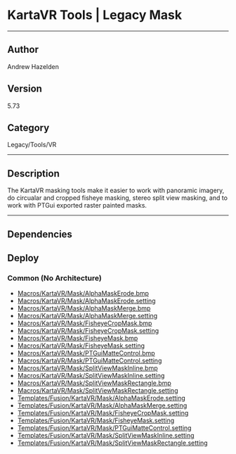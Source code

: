# KartaVR Tools | Legacy Mask
___

## Author
Andrew Hazelden

## Version
5.73

## Category
Legacy/Tools/VR

___

## Description
<p>The KartaVR masking tools make it easier to work with panoramic imagery, do circualar and cropped fisheye masking, stereo split view masking, and to work with PTGui exported raster painted masks.</p>

___

## Dependencies

## Deploy

### Common (No Architecture)

<ul>
<li><a href="https://gitlab.com/WeSuckLess/Reactor/-/blob/master/Atoms/com.AndrewHazelden.KartaVR.Tools.Mask/Macros/KartaVR/Mask/AlphaMaskErode.bmp?ref_type=heads">Macros/KartaVR/Mask/AlphaMaskErode.bmp</a></li>
<li><a href="https://gitlab.com/WeSuckLess/Reactor/-/blob/master/Atoms/com.AndrewHazelden.KartaVR.Tools.Mask/Macros/KartaVR/Mask/AlphaMaskErode.setting?ref_type=heads">Macros/KartaVR/Mask/AlphaMaskErode.setting</a></li>
<li><a href="https://gitlab.com/WeSuckLess/Reactor/-/blob/master/Atoms/com.AndrewHazelden.KartaVR.Tools.Mask/Macros/KartaVR/Mask/AlphaMaskMerge.bmp?ref_type=heads">Macros/KartaVR/Mask/AlphaMaskMerge.bmp</a></li>
<li><a href="https://gitlab.com/WeSuckLess/Reactor/-/blob/master/Atoms/com.AndrewHazelden.KartaVR.Tools.Mask/Macros/KartaVR/Mask/AlphaMaskMerge.setting?ref_type=heads">Macros/KartaVR/Mask/AlphaMaskMerge.setting</a></li>
<li><a href="https://gitlab.com/WeSuckLess/Reactor/-/blob/master/Atoms/com.AndrewHazelden.KartaVR.Tools.Mask/Macros/KartaVR/Mask/FisheyeCropMask.bmp?ref_type=heads">Macros/KartaVR/Mask/FisheyeCropMask.bmp</a></li>
<li><a href="https://gitlab.com/WeSuckLess/Reactor/-/blob/master/Atoms/com.AndrewHazelden.KartaVR.Tools.Mask/Macros/KartaVR/Mask/FisheyeCropMask.setting?ref_type=heads">Macros/KartaVR/Mask/FisheyeCropMask.setting</a></li>
<li><a href="https://gitlab.com/WeSuckLess/Reactor/-/blob/master/Atoms/com.AndrewHazelden.KartaVR.Tools.Mask/Macros/KartaVR/Mask/FisheyeMask.bmp?ref_type=heads">Macros/KartaVR/Mask/FisheyeMask.bmp</a></li>
<li><a href="https://gitlab.com/WeSuckLess/Reactor/-/blob/master/Atoms/com.AndrewHazelden.KartaVR.Tools.Mask/Macros/KartaVR/Mask/FisheyeMask.setting?ref_type=heads">Macros/KartaVR/Mask/FisheyeMask.setting</a></li>
<li><a href="https://gitlab.com/WeSuckLess/Reactor/-/blob/master/Atoms/com.AndrewHazelden.KartaVR.Tools.Mask/Macros/KartaVR/Mask/PTGuiMatteControl.bmp?ref_type=heads">Macros/KartaVR/Mask/PTGuiMatteControl.bmp</a></li>
<li><a href="https://gitlab.com/WeSuckLess/Reactor/-/blob/master/Atoms/com.AndrewHazelden.KartaVR.Tools.Mask/Macros/KartaVR/Mask/PTGuiMatteControl.setting?ref_type=heads">Macros/KartaVR/Mask/PTGuiMatteControl.setting</a></li>
<li><a href="https://gitlab.com/WeSuckLess/Reactor/-/blob/master/Atoms/com.AndrewHazelden.KartaVR.Tools.Mask/Macros/KartaVR/Mask/SplitViewMaskInline.bmp?ref_type=heads">Macros/KartaVR/Mask/SplitViewMaskInline.bmp</a></li>
<li><a href="https://gitlab.com/WeSuckLess/Reactor/-/blob/master/Atoms/com.AndrewHazelden.KartaVR.Tools.Mask/Macros/KartaVR/Mask/SplitViewMaskInline.setting?ref_type=heads">Macros/KartaVR/Mask/SplitViewMaskInline.setting</a></li>
<li><a href="https://gitlab.com/WeSuckLess/Reactor/-/blob/master/Atoms/com.AndrewHazelden.KartaVR.Tools.Mask/Macros/KartaVR/Mask/SplitViewMaskRectangle.bmp?ref_type=heads">Macros/KartaVR/Mask/SplitViewMaskRectangle.bmp</a></li>
<li><a href="https://gitlab.com/WeSuckLess/Reactor/-/blob/master/Atoms/com.AndrewHazelden.KartaVR.Tools.Mask/Macros/KartaVR/Mask/SplitViewMaskRectangle.setting?ref_type=heads">Macros/KartaVR/Mask/SplitViewMaskRectangle.setting</a></li>
<li><a href="https://gitlab.com/WeSuckLess/Reactor/-/blob/master/Atoms/com.AndrewHazelden.KartaVR.Tools.Mask/Templates/Fusion/KartaVR/Mask/AlphaMaskErode.setting?ref_type=heads">Templates/Fusion/KartaVR/Mask/AlphaMaskErode.setting</a></li>
<li><a href="https://gitlab.com/WeSuckLess/Reactor/-/blob/master/Atoms/com.AndrewHazelden.KartaVR.Tools.Mask/Templates/Fusion/KartaVR/Mask/AlphaMaskMerge.setting?ref_type=heads">Templates/Fusion/KartaVR/Mask/AlphaMaskMerge.setting</a></li>
<li><a href="https://gitlab.com/WeSuckLess/Reactor/-/blob/master/Atoms/com.AndrewHazelden.KartaVR.Tools.Mask/Templates/Fusion/KartaVR/Mask/FisheyeCropMask.setting?ref_type=heads">Templates/Fusion/KartaVR/Mask/FisheyeCropMask.setting</a></li>
<li><a href="https://gitlab.com/WeSuckLess/Reactor/-/blob/master/Atoms/com.AndrewHazelden.KartaVR.Tools.Mask/Templates/Fusion/KartaVR/Mask/FisheyeMask.setting?ref_type=heads">Templates/Fusion/KartaVR/Mask/FisheyeMask.setting</a></li>
<li><a href="https://gitlab.com/WeSuckLess/Reactor/-/blob/master/Atoms/com.AndrewHazelden.KartaVR.Tools.Mask/Templates/Fusion/KartaVR/Mask/PTGuiMatteControl.setting?ref_type=heads">Templates/Fusion/KartaVR/Mask/PTGuiMatteControl.setting</a></li>
<li><a href="https://gitlab.com/WeSuckLess/Reactor/-/blob/master/Atoms/com.AndrewHazelden.KartaVR.Tools.Mask/Templates/Fusion/KartaVR/Mask/SplitViewMaskInline.setting?ref_type=heads">Templates/Fusion/KartaVR/Mask/SplitViewMaskInline.setting</a></li>
<li><a href="https://gitlab.com/WeSuckLess/Reactor/-/blob/master/Atoms/com.AndrewHazelden.KartaVR.Tools.Mask/Templates/Fusion/KartaVR/Mask/SplitViewMaskRectangle.setting?ref_type=heads">Templates/Fusion/KartaVR/Mask/SplitViewMaskRectangle.setting</a></li>
</ul>
